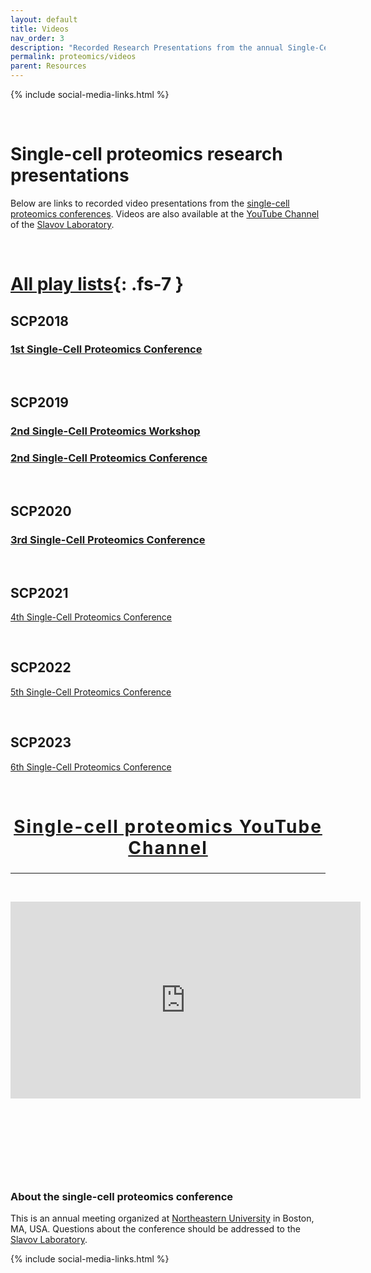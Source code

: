 ```yaml
---
layout: default
title: Videos
nav_order: 3
description: "Recorded Research Presentations from the annual Single-Cell Proteomics Conference"
permalink: proteomics/videos
parent: Resources
---
```


{% include social-media-links.html %}

&nbsp;

# Single-cell proteomics research presentations
Below are links to recorded video presentations from the [single-cell proteomics conferences](https://single-cell.net/). Videos are also available at the [YouTube Channel](https://www.youtube.com/c/NikolaiSlavovResearch) of the [Slavov Laboratory](http://slavovlab.net).


&nbsp;


# [All play lists](https://www.youtube.com/@NikolaiSlavovResearch/playlists?view=50&sort=dd&shelf_id=2){: .fs-7 }


## SCP2018
### [1st Single-Cell Proteomics Conference](https://www.youtube.com/playlist?list=PLHLRxq8iKFsK-F_1832c1TLT2Qc4Fo4DB)

&nbsp;

## SCP2019
### [2nd Single-Cell Proteomics Workshop](https://www.youtube.com/playlist?list=PLHLRxq8iKFsLJey2MshSlUhg1lGAj0dLW)

### [2nd Single-Cell Proteomics Conference](https://www.youtube.com/playlist?list=PLHLRxq8iKFsJxMcKhguyKMSI7vaIYTYsV)

&nbsp;

## SCP2020
### [3rd Single-Cell Proteomics Conference](https://www.youtube.com/playlist?list=PLHLRxq8iKFsJrLCO47iAe6vh9w0pxLwxV)

&nbsp;

## SCP2021
[4th Single-Cell Proteomics Conference](http://scp2021videos.single-cell.net)

&nbsp;

## SCP2022
[5th Single-Cell Proteomics Conference](https://www.youtube.com/playlist?list=PLHLRxq8iKFsIeX3bWTaf48CJnm_QGzica)


&nbsp;


## SCP2023
[6th Single-Cell Proteomics Conference](https://www.youtube.com/playlist?list=PLHLRxq8iKFsKgNeuza5IWg8_WvGeicyTW)


&nbsp;


<h2 style="letter-spacing: 2px; font-size: 28px; text-align: center;" id="single-cell-proteomics-videos">
<a href="https://www.youtube.com/c/NikolaiSlavovResearch">Single-cell proteomics YouTube Channel</a>
 </h2>


------------


&nbsp;

<div style="text-align: center;" >
<iframe width="560" height="315" src="https://www.youtube.com/embed/NNLh4nE687I" frameborder="0" allow="accelerometer; autoplay; encrypted-media; gyroscope; picture-in-picture" allowfullscreen></iframe>
</div>


&nbsp;


&nbsp;


&nbsp;


&nbsp;



### About the single-cell proteomics conference

This is an annual meeting organized at [Northeastern University](https://center.single-cell.net/) in Boston, MA, USA. Questions about the conference should be addressed to the [Slavov Laboratory](https://slavovlab.net).

{% include social-media-links.html %}
